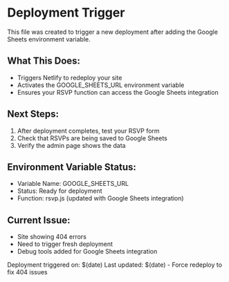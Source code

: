 # Deployment Trigger

This file was created to trigger a new deployment after adding the Google Sheets environment variable.

## What This Does:
- Triggers Netlify to redeploy your site
- Activates the GOOGLE_SHEETS_URL environment variable
- Ensures your RSVP function can access the Google Sheets integration

## Next Steps:
1. After deployment completes, test your RSVP form
2. Check that RSVPs are being saved to Google Sheets
3. Verify the admin page shows the data

## Environment Variable Status:
- Variable Name: GOOGLE_SHEETS_URL
- Status: Ready for deployment
- Function: rsvp.js (updated with Google Sheets integration)

## Current Issue:
- Site showing 404 errors
- Need to trigger fresh deployment
- Debug tools added for Google Sheets integration

Deployment triggered on: $(date)
Last updated: $(date) - Force redeploy to fix 404 issues 
